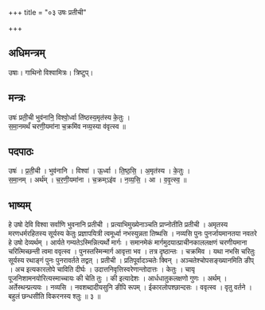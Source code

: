 +++
title = "०३ उषः प्रतीची"

+++
## अधिमन्त्रम्
उषाः। गाथिनो विश्वामित्रः। त्रिष्टुप्।

## मन्त्रः
उषः॑ प्रती॒ची भुव॑नानि॒ विश्वो॒र्ध्वा ति॑ष्ठस्य॒मृत॑स्य के॒तुः ।  
स॒मा॒नमर्थं॑ चरणी॒यमा॑ना च॒क्रमि॑व नव्य॒स्या व॑वृत्स्व ॥

## पदपाठः
उषः॑ । प्र॒ती॒ची । भुव॑नानि । विश्वा॑ । ऊ॒र्ध्वा । ति॒ष्ठ॒सि॒ । अ॒मृत॑स्य । के॒तुः ।  
स॒मा॒नम् । अर्थ॑म् । च॒र॒णी॒यमा॑ना । च॒क्रम्ऽइ॑व । न॒व्य॒सि॒ । आ । व॒वृ॒त्स्व॒ ॥

## भाष्यम्
हे उषो देवि विश्वा सर्वाणि भुवनानि प्रतीची । प्रत्याभिमुख्येनाञ्चति प्राप्नोतीति प्रतीची । अमृतस्य मरणधर्मरहितस्य सूर्यस्य केतुः प्रज्ञापयित्री त्वमूर्ध्वा नभस्युन्नता तिष्थसि । नव्यसि पुनः पुनर्जायमानतया नवतरे हे उषो देव्यर्थम् । आर्यते गम्यतेऽस्मिन्नित्यर्थो मार्गः । समानमेकं मार्गमुदयात्प्राचीनकाललक्षणं चरणीयमाना चरित्मिच्छन्ती त्वमा ववृत्स्व । पुनस्तस्मिन्मार्ग आवृत्ता भव । तत्र दृष्ठान्तः । चक्रमिव । यथा नभसि चरितुः सूर्यस्य रथाङ्गं पुनः पुनरावर्तते तद्वत् । प्रतीची । प्रतिपूर्वादञ्चतेः क्विन् । अञ्चतेश्चोपसङ्ख्यानमिति ङीप् । अच इत्यकारलोपे चाविति दीर्घः । उदात्तनिवृत्तिस्वरेणान्तोदात्तः । केतुः । चायृ पूजनिशामनयोरित्यस्माच्चायः की चेति तुः । की इत्यादेशः । आर्धधातुकलक्षणो गुणः । अर्थम् । अर्तेस्थन्प्रत्ययः । नव्यसि । नवशब्दादीयसुनि ङीपि रूपम् । ईकारलोपश्छान्दसः । ववृत्स्व । वृतु वर्तने । बहुलं छन्धसीति विकरनस्य श्लुः ॥ ३ ॥